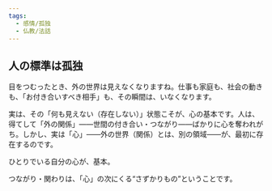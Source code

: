 ```yaml
---
tags:
  - 感情/孤独
  - 仏教/法話
---
```

## 人の標準は孤独 
目をつむったとき、外の世界は見えなくなりますね。仕事も家庭も、社会の動きも、「お付き合いすべき相手」も、その瞬間は、いなくなります。

実は、その「何も見えない（存在しない）」状態こそが、心の基本です。人は、得てして「外の関係」――世間の付き合い・つながり――ばかりに心を奪われがち。しかし、実は「心」――外の世界（関係）とは、別の領域――が、最初に存在するのです。

ひとりでいる自分の心が、基本。

つながり・関わりは、「心」の次にくる“さずかりもの”ということです。


